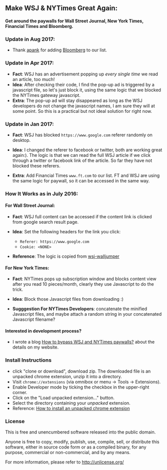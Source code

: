 
## Make WSJ & NYTimes Great Again:

#### Get around the paywalls for Wall Street Journal, New York Times, Financial Times and Bloomberg.

### Update in Aug 2017:
*	Thank [apank](https://github.com/apank) for adding [Bloomberg](https://www.bloomberg.com/businessweek) to our list.

### Update in Apr 2017:
*	**Fact**: WSJ has an advertisement popping up *every single time* we read an article, too much!
*	**Idea**: After checking their code, I find the pop-up ad is triggered by a javascript file, so let's just block it, using the same logic that we blocked the NYTimes gateway javascript.
*	**Extra**: The pop-up ad will stay disappeared as long as the WSJ developers do not change the javascript names, I am sure they will at some point. So this is a practical but not ideal solution for right now.

### Update in Jan 2017:
*	**Fact**: WSJ has blocked `https://www.google.com` referer randomly on desktop.

*	**Idea**: I changed the referer to facebook or twitter, both are working great again:). The logic is that we can read the full WSJ article if we click through a twitter or facebook link of the article. So far they have not blocked these referers.

*	**Extra**: Add Financial Times `www.ft.com` to our list. FT and WSJ are using the same logic for paywall, so it can be accessed in the same way.

### How It Works as in July 2016:

#### For Wall Street Journal:
*  **Fact**: WSJ full content can be accessed if the content link is clicked from google search result page.

*  **Idea**: Set the following headers for the link you click:
	* `Referer: https://www.google.com`
	* `Cookie: <NONE>`

*  **Reference**: The logic is copied from [wsj-walljumper](https://github.com/hatboysam/wsj-walljumper)

#### For New York Times:
*  **Fact**: NYTimes pops up subscription window and blocks content view after you read 10 pieces/month, clearly they use Javascript to do the trick.

*  **Idea**:  Block those Javascript files from downloading :)

*  **Sugggestion For NYTimes Developers**: concatenate the minified Javascript files, and maybe attach a random string in your concatenated Javascript filename?

#### Interested in development process?
*	I wrote a blog [How to bypass WSJ and NYTimes paywalls?](http://blog.jinsongli.com/) about the details on my website.


### Install Instructions
*	click "clone or download", download zip. The downloaded file is an unpacked chrome extension, unzip it into a directory.
*	Visit `chrome://extensions` (via omnibox or menu -> Tools -> Extensions).
*	Enable Developer mode by ticking the checkbox in the upper-right corner.
*	Click on the "Load unpacked extension..." button.
*	Select the directory containing your *unpacked* extension.
*	Reference: [How to install an unpacked chrome extension](http://stackoverflow.com/questions/24577024/install-chrome-extension-not-in-the-store/24577660#24577660)


### License
This is free and unencumbered software released into the public domain.

Anyone is free to copy, modify, publish, use, compile, sell, or
distribute this software, either in source code form or as a compiled
binary, for any purpose, commercial or non-commercial, and by any
means.

For more information, please refer to <http://unlicense.org/>
